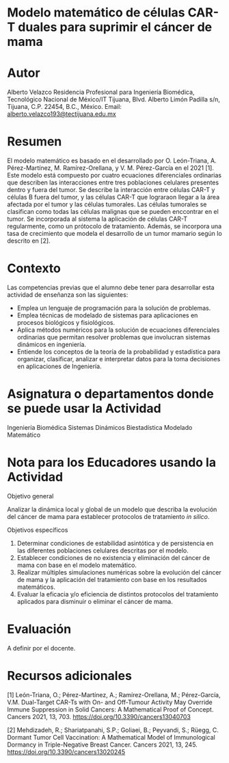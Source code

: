 # Modelo matemático de células CAR-T duales para suprimir el cáncer de mama
# Autor
Alberto Velazco Residencia Profesional para Ingeniería Biomédica, Tecnológico Nacional de México/IT Tijuana, Blvd. Alberto Limón Padilla s/n, Tijuana, C.P. 22454, B.C., México. Email: alberto.velazco193@tectijuana.edu.mx

# Resumen
El modelo matemático es basado en el desarrollado por O. León-Triana, A. Pérez-Martínez, M. Ramírez-Orellana, y V. M. Pérez-García en el 2021 [1]. Este modelo está compuesto por cuatro ecuaciones diferenciales ordinarias que describen las interacciones entre tres poblaciones celulares presentes dentro y fuera del tumor. Se describe la interacción entre células CAR-T y células B fuera del tumor, y las células CAR-T que lograraon llegar a la área afectada por el tumor y las células tumorales. Las células tumorales se clasifican como todas las células malignas que se pueden enccontrar en el tumor. Se incorporada al sistema la aplicación de células CAR-T regularmente, como un prótocolo de tratamiento. Además, se incorpora una tasa de crecimiento que modela el desarrollo de un tumor mamario según lo descrito en [2].

# Contexto
Las competencias previas que el alumno debe tener para desarrollar esta actividad de enseñanza son las siguientes:
- Emplea un lenguaje de programación para la solución de problemas.
- Emplea técnicas de modelado de sistemas para aplicaciones en procesos biológicos y fisiológicos.
- Aplica métodos numéricos para la solución de ecuaciones diferenciales ordinarias que permitan resolver problemas que involucran sistemas dinámicos en ingeniería.
- Entiende los conceptos de la teoría de la probabilidad y estadística para organizar, clasificar, analizar e interpretar datos para la toma decisiones en aplicaciones de Ingeniería.

# Asignatura o departamentos donde se puede usar la Actividad
Ingeniería Biomédica Sistemas Dinámicos Biestadística Modelado Matemático

# Nota para los Educadores usando la Actividad 
Objetivo general

Analizar la dinámica local y global de un modelo que describa la evolución del cáncer de mama para establecer protocolos de tratamiento *in silico*.

Objetivos específicos 
1. Determinar condiciones de estabilidad asintótica y de persistencia en las diferentes poblaciones celulares descritas por el modelo.
2. Establecer condiciones de no existencia y eliminación del cáncer de mama con base en el modelo matemático.
3. Realizar múltiples simulaciones numéricas sobre la evolución del cáncer de mama y la aplicación del tratamiento con base en los resultados matemáticos.
4. Evaluar la eficacia y/o eficiencia de distintos protocolos del tratamiento aplicados para disminuir o eliminar el cáncer de mama.

# Evaluación
A definir por el docente.

# Recursos adicionales
[1] León-Triana, O.; Pérez-Martínez, A.; Ramírez-Orellana, M.; Pérez-García, V.M. Dual-Target CAR-Ts with On- and Off-Tumour Activity May Override Immune Suppression in Solid Cancers: A Mathematical Proof of Concept. Cancers 2021, 13, 703. https://doi.org/10.3390/cancers13040703

[2] Mehdizadeh, R.; Shariatpanahi, S.P.; Goliaei, B.; Peyvandi, S.; Rüegg, C. Dormant Tumor Cell Vaccination: A Mathematical Model of Immunological Dormancy in Triple-Negative Breast Cancer. Cancers 2021, 13, 245. https://doi.org/10.3390/cancers13020245 

